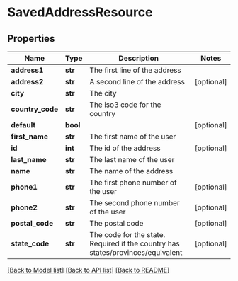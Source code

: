 # SavedAddressResource

## Properties
Name | Type | Description | Notes
------------ | ------------- | ------------- | -------------
**address1** | **str** | The first line of the address | 
**address2** | **str** | A second line of the address | [optional] 
**city** | **str** | The city | 
**country_code** | **str** | The iso3 code for the country | 
**default** | **bool** |  | [optional] 
**first_name** | **str** | The first name of the user | 
**id** | **int** | The id of the address | [optional] 
**last_name** | **str** | The last name of the user | 
**name** | **str** | The name of the address | 
**phone1** | **str** | The first phone number of the user | [optional] 
**phone2** | **str** | The second phone number of the user | [optional] 
**postal_code** | **str** | The postal code | [optional] 
**state_code** | **str** | The code for the state. Required if the country has states/provinces/equivalent | [optional] 

[[Back to Model list]](../README.md#documentation-for-models) [[Back to API list]](../README.md#documentation-for-api-endpoints) [[Back to README]](../README.md)


